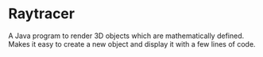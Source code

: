 # Raytracer
A Java program to render 3D objects which are mathematically defined. Makes it easy to create a new object and display it with a few lines of code.
